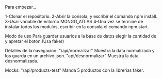 Para empezar...

1-Clonar el repositorio.
2-Abrir la consola, y escribir el comando npm install.
3-Usar  variable de entorno MONGO_ATLAS
4-Una vez se termine de instalar todos los modulos, escribir en la consola el comando npm start.

Modo de uso
Para guardar usuarios a la base de datos elegir la cantidad de y apretar el boton.(Usa faker)

Detalles de la navegacion:
"/api/normalizar" Muestra la data normalizada y los guarda en un archivo json.
"api/desnormalizar" Muestra la data desnormalizada.

Mocks:
"/api/products-test" Manda 5 productos con la librerias faker.